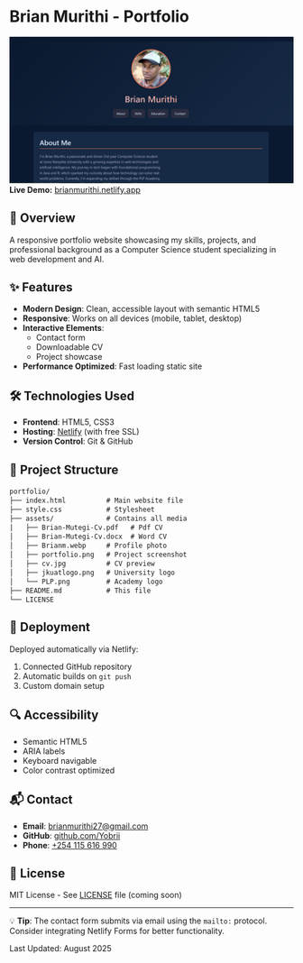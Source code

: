 # Brian Murithi - Portfolio

![Portfolio Screenshot](assets/portfolio.png)  
**Live Demo:** [brianmurithi.netlify.app](https://brianmurithi.netlify.app/)

## 📌 Overview
A responsive portfolio website showcasing my skills, projects, and professional background as a Computer Science student specializing in web development and AI.

## ✨ Features
- **Modern Design**: Clean, accessible layout with semantic HTML5
- **Responsive**: Works on all devices (mobile, tablet, desktop)
- **Interactive Elements**:
  - Contact form
  - Downloadable CV
  - Project showcase
- **Performance Optimized**: Fast loading static site

## 🛠 Technologies Used
- **Frontend**: HTML5, CSS3
- **Hosting**: [Netlify](https://www.netlify.com) (with free SSL)
- **Version Control**: Git & GitHub

## 📂 Project Structure
```
portfolio/
├── index.html          # Main website file
├── style.css           # Stylesheet
├── assets/             # Contains all media
|   ├── Brian-Mutegi-Cv.pdf   # Pdf CV
│   ├── Brian-Mutegi-Cv.docx  # Word CV      
│   ├── Brianm.webp     # Profile photo
│   ├── portfolio.png   # Project screenshot
│   ├── cv.jpg          # CV preview
│   ├── jkuatlogo.png   # University logo
│   └── PLP.png         # Academy logo
├── README.md           # This file
└── LICENSE
```

## 🚀 Deployment
Deployed automatically via Netlify:
1. Connected GitHub repository
2. Automatic builds on `git push`
3. Custom domain setup

## 🔍 Accessibility
- Semantic HTML5
- ARIA labels
- Keyboard navigable
- Color contrast optimized

## 📬 Contact
- **Email**: [brianmurithi27@gmail.com](mailto:brianmurithi27@gmail.com)
- **GitHub**: [github.com/Yobrii](https://github.com/Yobrii)
- **Phone**: [+254 115 616 990](tel:+254115616990)

## 📜 License
MIT License - See [LICENSE](LICENSE) file (coming soon)

---

💡 **Tip**: The contact form submits via email using the `mailto:` protocol. Consider integrating Netlify Forms for better functionality.

Last Updated: August 2025